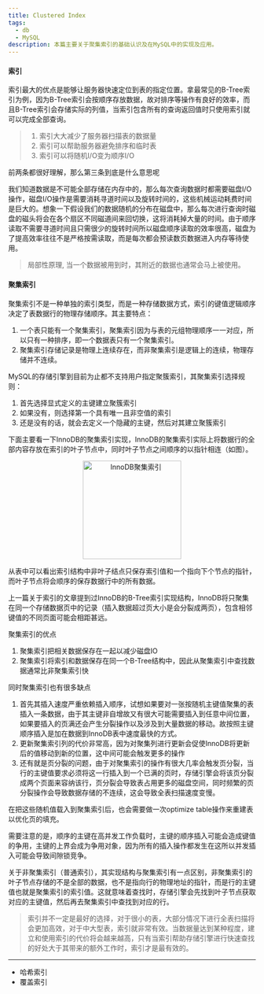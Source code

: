 ```yaml
---
title: Clustered Index
tags:
  - db
  - MySQL
description: 本篇主要关于聚集索引的基础认识及在MySQL中的实现及应用。
---
```


#### 索引

索引最大的优点是能够让服务器快速定位到表的指定位置。拿最常见的B-Tree索引为例，因为B-Tree索引会按顺序存放数据，故对排序等操作有良好的效率，而且B-Tree索引会存储实际的列值，当索引包含所有的查询返回值时只使用索引就可以完成全部查询。

> 1. 索引大大减少了服务器扫描表的数据量
> 2. 索引可以帮助服务器避免排序和临时表
> 3. 索引可以将随机I/O变为顺序I/O

前两条都很好理解，那么第三条到底是什么意思呢

我们知道数据是不可能全部存储在内存中的，那么每次查询数据时都需要磁盘I/O操作，磁盘I/O操作是需要消耗寻道时间以及旋转时间的，这些机械运动耗费时间是巨大的。想象一下假设我们的数据随机的分布在磁盘中，那么每次进行查询时磁盘的磁头将会在各个扇区不同磁道间来回切换，这将消耗掉大量的时间。由于顺序读取不需要寻道时间且只需很少的旋转时间所以磁盘顺序读取的效率很高，磁盘为了提高效率往往不是严格按需读取，而是每次都会预读数页数据进入内存等待使用。

> 局部性原理, 当一个数据被用到时，其附近的数据也通常会马上被使用。

#### 聚集索引

聚集索引不是一种单独的索引类型，而是一种存储数据方式，索引的键值逻辑顺序决定了表数据行的物理存储顺序。其主要特点：

1. 一个表只能有一个聚集索引，聚集索引因为与表的元组物理顺序一一对应，所以只有一种排序，即一个数据表只有一个聚集索引。
2. 聚集索引存储记录是物理上连续存在，而非聚集索引是逻辑上的连续，物理存储并不连续。

MySQL的存储引擎到目前为止都不支持用户指定聚簇索引，其聚集索引选择规则：

1. 首先选择显式定义的主键建立聚簇索引
2. 如果没有，则选择第一个具有唯一且非空值的索引
3. 还是没有的话，就会去定义一个隐藏的主键，然后对其建立聚簇索引

下面主要看一下InnoDB的聚集索引实现，InnoDB的聚集索引实际上将数据行的全部内容存放在索引的叶子节点中，同时叶子节点之间顺序的以指针相连（如图）。

<div align=center>
  <img src="http://7xsger.com1.z0.glb.clouddn.com/image/blog/Clustered-1.png" height="200" alt="InnoDB聚集索引"/>
</div>

从表中可以看出索引结构中非叶子结点只保存索引值和一个指向下个节点的指针，而叶子节点将会顺序的保存数据行中的所有数据。

上一篇关于索引的文章提到过InnoDB的B-Tree索引实现结构，InnoDB将只聚集在同一个存储数据页中的记录（插入数据超过页大小是会分裂成两页），包含相邻键值的不同页面可能会相距甚远。

聚集索引的优点

1. 聚集索引把相关数据保存在一起以减少磁盘IO
2. 聚集索引将索引和数据保存在同一个B-Tree结构中，因此从聚集索引中查找数据通常比非聚集索引快

同时聚集索引也有很多缺点

1. 首先其插入速度严重依赖插入顺序，试想如果要对一张按随机主键值聚集的表插入一条数据，由于其主键非自增故又有很大可能需要插入到任意中间位置，如果要插入的页满还会产生分裂操作以及涉及到大量数据的移动。故按照主键顺序插入是加在数据到InnoDB表中速度最快的方式。
2. 更新聚集索引列的代价非常高，因为对聚集列进行更新会促使InnoDB将更新后的值移动到新的位置，这中间可能会触发更多的操作
3. 还有就是页分裂的问题，由于对聚集索引的操作有很大几率会触发页分裂，当行的主键值要求必须将这一行插入到一个已满的页时，存储引擎会将该页分裂成两个页面来容纳该行，页分裂会导致表占用更多的磁盘空间，同时频繁的页分裂操作会导致数据存储的不连续，这会导致全表扫描速度变慢。

在把这些随机值载入到聚集索引后，也会需要做一次optimize table操作来重建表以优化页的填充。

需要注意的是，顺序的主键在高并发工作负载时，主键的顺序插入可能会造成键值的争用，主键的上界会成为争用对象，因为所有的插入操作都发生在这所以并发插入可能会导致间隙锁竞争。

关于非聚集索引（普通索引），其实现结构与聚集索引有一点区别，非聚集索引的叶子节点存储的不是全部的数据，也不是指向行的物理地址的指针，而是行的主键值也就是聚集索引的索引值。这就意味着查找时，存储引擎会先找到叶子节点获取对应的主键值，然后再去聚集索引中查找到对应的行。

> 索引并不一定是最好的选择，对于很小的表，大部分情况下进行全表扫描将会更加高效，对于中大型表，索引就非常有效。当数据量达到某种程度，建立和使用索引的代价将会越来越高，只有当索引帮助存储引擎进行快速查找的好处大于其带来的额外工作时，索引才是最有效的。

- - -

- 哈希索引
- 覆盖索引